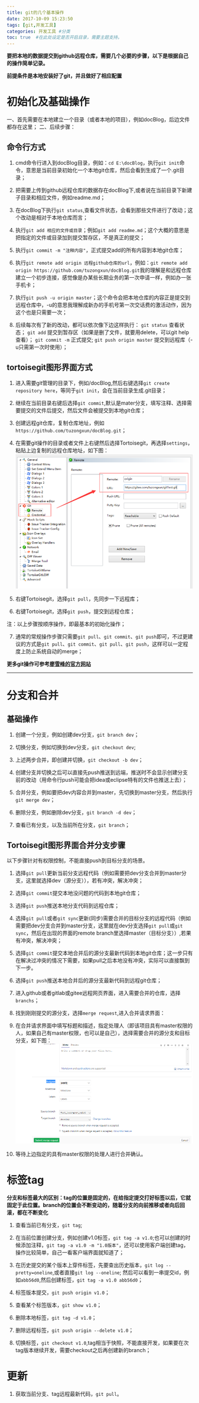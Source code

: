 ```yaml
---
title: git的几个基本操作
date: 2017-10-09 15:23:50
tags: [git,开发工具]
categories: 开发工具 #分类
toc: true  #在此处设定是否开启目录，需要主题支持。
---
```

**要把本地的数据提交到github远程仓库，需要几个必要的步骤，以下是根据自己的操作简单记录。**

**前提条件是本地安装好了git，并且做好了相应配置**
<!--more-->
# 初始化及基础操作
一、首先需要在本地建立一个目录（或者本地的项目），例如docBlog，后边文件都存在这里；
二、后续步骤：

## 命令行方式
1. cmd命令行进入到docBlog目录，例如：`cd E:\docBlog`，执行`git init`命令，意思是当前目录初始化一个本地git仓库，然后会看到生成了一个.git目录；

2. 把需要上传到github远程仓库的数据存在docBlog下,或者说在当前目录下新建子目录和相应文件，例如readme.md；

3. 在docBlog下执行`git status`,查看文件状态，会看到那些文件进行了改动；这个改动是相对于本地仓库而言；

4. 执行`git add 相应的文件或目录`；例如`git add readme.md`；这个大概的意思是把指定的文件或目录加到提交暂存区，不是真正的提交；

5. 执行`git commit -m "注释内容"`，正式提交add的所有内容到本地git仓库；

6. 执行`git remote add origin 远程github仓库的url`，例如：`git remote add origin https://github.com/tuzongxun/docBlog.git`我的理解是和远程仓库建立一个初步连接，感觉像是办某些长期业务的第一次申请一样，例如办一张手机卡；

7. 执行`git push -u origin master`；这个命令会把本地仓库的内容正是提交到远程仓库中，-u的意思我理解成新办的手机号第一次交话费的激活动作，因为这个也是只需要一次；

8. 后续每次有了新的改动，都可以依次像下边这样执行：
`git status` 查看状态；
`git add` 提交到暂存区（如果是删了文件，就要用delete，可以git help查看）；
`git commit -m`  正式提交;
`git push origin master` 提交到远程库（-u只需第一次时使用）；

## tortoisegit图形界面方式
1. 进入需要git管理的目录下，例如/docBlog,然后右键选择`git create repository here`，等同于`git init`，会在当前目录生成.git目录；

2. 继续在当前目录右键后选择`git commit`,默认是mater分支，填写注释、选择需要提交的文件后提交，然后文件会被提交到本地git仓库；

3. 创建远程git仓库，复制仓库地址，例如`https://github.com/tuzongxun/docBlog.git`；

4. 在需要git操作的目录或者文件上右键然后选择Tortoisegit，再选择`settings`，粘贴上边复制的远程仓库地址，如下图：
![gitremote](/images/git/gitremote.png)

5. 右键Tortoisegit，选择`git pull`，先同步一下远程库；

6. 右键Tortoisegit，选择`git push`，提交到远程仓库；

注：以上步骤按顺序操作，即最基本的初始化操作；

7. 通常的常规操作步骤只需要`git pull`、`git commit`、`git push`即可，不过更建议的方式是`git pull`、`git commit`、`git pull`、`git push`，这样可以一定程度上防止系统自动的merge；

**更多git操作可参考[廖雪峰的官方网站](https://www.liaoxuefeng.com/wiki/0013739516305929606dd18361248578c67b8067c8c017b000)**

***
# 分支和合并
## 基础操作
1. 创建一个分支，例如创建dev分支，`git branch dev`；

2. 切换分支，例如切换到dev分支，`git checkout dev`;

3. 上述两步合并，即创建并切换，`git checkout -b dev`；

4. 创建分支并切换之后可以直接先push推送到远端，推送时不会显示创建分支前的改动（用命令行push可能会把idea或eclipse特有的文件也推送上去）；

5. 合并分支，例如要把dev内容合并到master，先切换到master分支，然后执行`git merge dev`；

6. 删除分支，例如删除dev分支，`git branch -d dev`；

7. 查看已有分支，以及当前所在分支，`git branch`；

## Tortoisegit图形界面合并分支步骤
以下步骤针对有权限控制，不能直接push到目标分支的场景。
1. 选择`git pull`更新当前分支远程代码（例如需要把dev分支合并到master分支，这里就选择dev（源分支）），若有冲突，解决冲突；

2. 选择`git commit`提交本地没问题的代码到本地git仓库；

3. 选择`git push`推送本地分支代码到远程仓库；

4. 选择`git pull`或者`git sync`更新(同步)需要合并的目标分支的远程代码（例如需要把dev分支合并到master分支，这里就在dev分支选择`git pull`或`git sync`，然后在出现的界面的remote branch里选择master（目标分支））,若果有冲突，解决冲突；

5. 选择`git commit`提交本地合并后的源分支最新代码到本地git仓库；这一步只有在解决过冲突的情况下需要，如果pull之后本地没有冲突，实际可以直接飘到下一步。

6. 选择`git push`推送本地合并后的源分支最新代码到远程git仓库；

7. 进入github或者gitlab或gitee远程网页界面，进入需要合并的仓库，选择`branchs`；

8. 找到刚刚提交的源分支，选择`merge request`,进入合并请求界面：

9. 在合并请求界面中填写标题和描述，指定处理人（即该项目具有master权限的人，如果自己有master权限，也可以是自己），选择需要合并的源分支和目标分支，如下图：
![gitmerge](/images/git/merge.png)

10. 等待上边指定的具有master权限的处理人进行合并确认。

# 标签tag
**分支和标签最大的区别：tag的位置是固定的，在给指定提交打好标签以后，它就固定于此位置。branch的位置会不断变动的，随着分支的向前推移或者向后回滚，都在不断变化**
1. 查看当前已有分支，`git tag`;

2. 在当前位置创建分支，例如创建v1.0标签，`git tag -a v1.0`;也可以创建的时候添加注释，`git tag -a v1.0 -m "1.0版本"`，还可以使用客户端创建tag，操作比较简单，自己一看客户端界面就知道了；

3. 在历史提交的某个版本上穿件标签，先要查出历史版本，`git log --pretty=oneline`,或者直接`git log --oneline`;
然后可以看到一串提交id，例如`abb56d0`,然后创建标签，`git tag -a v1.0 abb56d0`；

4. 标签版本提交，`git push origin v1.0`；

5. 查看某个标签版本，`git show v1.0`；

6. 删除本地标签，`git tag -d v1.0`；

7. 删除远程标签，`git push origin --delete v1.0`；

8. 切换标签，`git checkout v1.0`,tag相当于快照，不能直接开发，如果要在次tag版本继续开发，需要checkout之后再创建新的branch；

# 更新
1. 获取当前分支、tag远程最新代码，`git pull`。